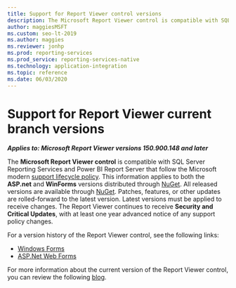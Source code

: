 ```yaml
---
title: Support for Report Viewer control versions
description: The Microsoft Report Viewer control is compatible with SQL Server Reporting Services and Power BI Report Server that follow the modern support lifecycle policy.
author: maggiesMSFT
ms.custom: seo-lt-2019
ms.author: maggies
ms.reviewer: jonhp
ms.prod: reporting-services
ms.prod_service: reporting-services-native
ms.technology: application-integration
ms.topic: reference
ms.date: 06/03/2020
---
```

# Support for Report Viewer current branch versions

**_Applies to: Microsoft Report Viewer versions 150.900.148 and later_**

The **Microsoft Report Viewer control** is compatible with SQL Server Reporting Services and Power BI Report Server that follow the Microsoft modern [support lifecycle policy](https://support.microsoft.com/hub/4095338/microsoft-lifecycle-policy). This information applies to both the **ASP.net** and **WinForms** versions distributed through [NuGet](https://www.nuget.org/). All released versions are available through [NuGet](https://www.nuget.org/). Patches, features, or other updates are rolled-forward to the latest version. Latest versions must be applied to receive changes. The Report Viewer continues to receive **Security and Critical Updates**, with at least one year advanced notice of any support policy changes.

For a version history of the Report Viewer control, see the following links:

- [Windows Forms](https://www.nuget.org/packages/Microsoft.ReportingServices.ReportViewerControl.Winforms/)
- [ASP.Net Web Forms](https://www.nuget.org/packages/Microsoft.ReportingServices.ReportViewerControl.WebForms/)

For more information about the current version of the Report Viewer control, you can review the following [blog](https://blogs.msdn.microsoft.com/sqlrsteamblog/2016/11/30/report-viewer-2016-control-update-now-available/).